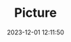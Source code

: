 ---
weight: 1
images:
- /images/edited/131.jpeg
title: Picture
date: 2023-12-01 12:11:50
tags: [luminarneo,work,ilce7m3,dog,person,cellphone,chair]
---